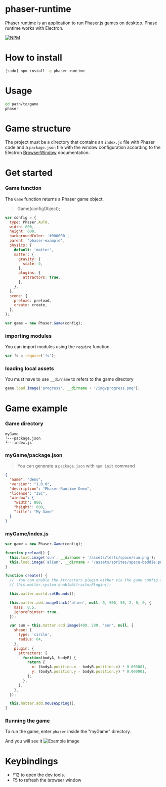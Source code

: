 # phaser-runtime

Phaser runtime is an application to run Phaser.js games on desktop. Phase runtime works with Electron.

[![NPM](https://nodei.co/npm/phaser-runtime.png?downloads=true&downloadRank=true&stars=true)](https://nodei.co/npm/phaser-runtime/)

# How to install

```bash
[sudo] npm install -g phaser-runtime
```

# Usage

```bash
cd path/to/game
phaser
```

# Game structure

The project must be a directory that contains an `index.js` file with Phaser code and a `package.json` file with the window configuration according to the Electron [BrowserWindow](https://electron.atom.io/docs/api/browser-window/) documentation.

# Get started

### Game function

The `Game` function returns a Phaser game object.

> Game(configObject);

```javascript
var config = {
  type: Phaser.AUTO,
  width: 800,
  height: 600,
  backgroundColor: '#000000',
  parent: 'phaser-example',
  physics: {
    default: 'matter',
    matter: {
      gravity: {
        scale: 0,
      },
      plugins: {
        attractors: true,
      },
    },
  },
  scene: {
    preload: preload,
    create: create,
  },
};

var game = new Phaser.Game(config);
```

### importing modules

You can import modules using the `require` function.

```javascript
var fs = require('fs');
```

### loading local assets

You must have to use `__dirname` to refers to the game directory

```javascript
game.load.image('progress', __dirname + '/img/progress.png');
```

# Game example

### Game directory

```
myGame
└---package.json
└---index.js
```

### myGame/package.json

> You can generate a `package.json` with `npm init` command

```json
{
  "name": "demo",
  "version": "1.0.0",
  "description": "Phaser Runtime Demo",
  "license": "ISC",
  "window": {
    "width": 800,
    "height": 600,
    "title": "My Game"
  }
}
```

### myGame/index.js

```javascript
var game = new Phaser.Game(config);

function preload() {
  this.load.image('sun', __dirname + '/assets/tests/space/sun.png');
  this.load.image('alien', __dirname + '/assets/sprites/space-baddie.png');
}

function create() {
  //  You can enable the Attractors plugin either via the game config (see above), or explicitly in code:
  // this.matter.system.enableAttractorPlugin();

  this.matter.world.setBounds();

  this.matter.add.imageStack('alien', null, 0, 500, 50, 2, 0, 0, {
    mass: 0.5,
    ignorePointer: true,
  });

  var sun = this.matter.add.image(400, 200, 'sun', null, {
    shape: {
      type: 'circle',
      radius: 64,
    },
    plugin: {
      attractors: [
        function(bodyA, bodyB) {
          return {
            x: (bodyA.position.x - bodyB.position.x) * 0.000001,
            y: (bodyA.position.y - bodyB.position.y) * 0.000001,
          };
        },
      ],
    },
  });

  this.matter.add.mouseSpring();
}
```

### Running the game

To run the game, enter `phaser` inside the "myGame" directory.

And you will see it
![Example image](https://lh3.googleusercontent.com/u/0/d/0B4u0L5wy_IY8Q1NDd204NVVHUVE=s1600-k-iv1)

# Keybindings

- F12 to open the dev tools.
- F5 to refresh the browser window
